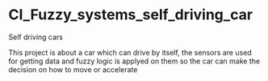 # CI_Fuzzy_systems_self_driving_car
Self driving cars


This project is about a car which can drive by itself, the sensors are used for getting data and fuzzy logic is applyed on them so the car can make the decision on how to move or accelerate
